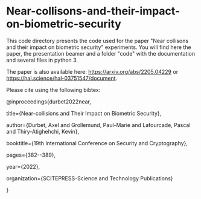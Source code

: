 # Near-collisons-and-their-impact-on-biometric-security

This code directory presents the code used for the paper "Near collisons and their impact on biometric security" experiments.
You will find here the paper, the presentation beamer and a folder "code" with the documentation and several files in python 3.


The paper is also available here: https://arxiv.org/abs/2205.04229 or https://hal.science/hal-03751547/document.


Please cite using the following bibtex:



@inproceedings{durbet2022near,


  title={Near-collisions and Their Impact on Biometric Security},


  author={Durbet, Axel and Grollemund, Paul-Marie and Lafourcade, Pascal and Thiry-Atighehchi, Kevin},
  
  
  booktitle={19th International Conference on Security and Cryptography},
  
  
  pages={382--389},
  
  
  year={2022},
  
  
  organization={SCITEPRESS-Science and Technology Publications}


}

